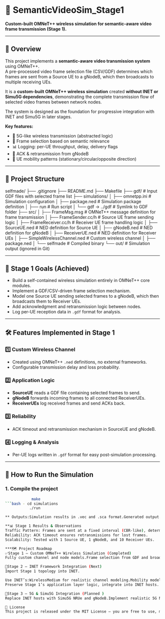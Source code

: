 # 📡 SemanticVideoSim_Stage1

**Custom-built OMNeT++ wireless simulation for semantic-aware video frame transmission (Stage 1).**

---

## 📖 Overview 
This project implements a **semantic-aware video transmission system** using OMNeT++.  
A pre-processed video frame selection file (CSV/GDF) determines which frames are sent from a Source UE to a gNodeB, which then broadcasts to multiple receiving UEs.  

It is a **custom-built OMNeT++ wireless simulation** created **without INET or Simu5G dependencies**, demonstrating the complete transmission flow of selected video frames between network nodes.

The system is designed as the foundation for progressive integration with INET and Simu5G in later stages.

**Key features:**
- 📡 5G-like wireless transmission (abstracted logic)
- 🎯 Frame selection based on semantic relevance
- 📊 Logging: per-UE throughput, delay, delivery flags
- 🔄 ACK & retransmission from gNodeB
- 🏃 UE mobility patterns (stationary/circular/opposite direction)

---

## 📂 Project Structure
selfmade/
├── .gitignore
├── README.md
├── Makefile
├── gdf/                 # Input GDF files with selected frame list
├── simulations/
│   ├── omnetpp.ini      # Simulation configuration
│   ├── package.ned      # Simulation package definition
│   ├── run              # Run script
│   └── gdf -> ../gdf    # Symlink to GDF folder
├── src/
│   ├── FrameMsg.msg     # OMNeT++ message definition for frame transmission
│   ├── FrameSender.cc/h # Source UE frame sending logic
│   ├── FrameReceiver.cc/h # Receiver UE frame handling logic
│   ├── SourceUE.ned     # NED definition for Source UE
│   ├── gNodeB.ned       # NED definition for gNodeB
│   ├── ReceiverUE.ned   # NED definition for Receiver UEs
│   ├── SimpleWirelessChannel.ned # Custom wireless channel
│   ├── package.ned
│   └── selfmade         # Compiled binary
└── out/                 # Simulation output (ignored in Git)


---

## 🎯 Stage 1 Goals (Achieved)
- Build a self-contained wireless simulation entirely in OMNeT++ core modules.  
- Implement a GDF/CSV-driven frame selection mechanism.  
- Model one Source UE sending selected frames to a gNodeB, which then broadcasts them to Receiver UEs.  
- Add acknowledgment and retransmission logic between nodes.  
- Log per-UE reception data in `.gdf` format for analysis.  

---

## 🛠 Features Implemented in Stage 1

### 1️⃣ Custom Wireless Channel
- Created using OMNeT++ `.ned` definitions, no external frameworks.
- Configurable transmission delay and loss probability.

### 2️⃣ Application Logic
- **SourceUE** reads a GDF file containing selected frames to send.
- **gNodeB** forwards incoming frames to all connected ReceiverUEs.
- **ReceiverUEs** log received frames and send ACKs back.

### 3️⃣ Reliability
- ACK timeout and retransmission mechanism in SourceUE and gNodeB.

### 4️⃣ Logging & Analysis
- Per-UE logs written in `.gdf` format for easy post-simulation processing.

---

## 🚀 How to Run the Simulation

### **1. Compile the project**
```bash cd ~/omnetpp-6.0.1/samples/selfmade
            make
```bash - cd simulations
           ./run

** Outputs:Simulation results in .vec and .sca format.Generated output.gdf files for each UE in the gdf/ directory.

**📊 Stage 1 Results & Observations
Traffic Pattern: Frames are sent at a fixed interval (CBR-like), determined in FrameSender.cc.
Reliability: ACK timeout ensures retransmissions for lost frames.
Scalability: Tested with 1 Source UE, 1 gNodeB, and 10 Receiver UEs.

***🗺 Project Roadmap
✅Stage 1 – Custom OMNeT++ Wireless Simulation (Completed)
Fully custom channel and node models.Frame selection from GDF and broadcasting logic.ACK and retransmission handling.

🔄Stage 2 – INET Framework Integration (Next)
Import Stage 1 topology into INET.

Use INET’s:WirelessMedium for realistic channel modeling.Mobility models (RandomWaypoint, LinearMobility, etc.).Built-in network & MAC protocols.
Preserve Stage 1’s application layer logic, integrate into INET hosts.

🚀Stage 3 – 5G & Simu5G Integration (Planned )
Replace INET hosts with Simu5G NRUe and gNodeB.Implement realistic 5G NR PHY/MAC layers.Support broadcast/multicast over 5G NR.Add advanced KPIs: latency, jitter, throughput, RLC retransmissions.

📜 License
This project is released under the MIT License – you are free to use, modify, and distribute it with attribution.

